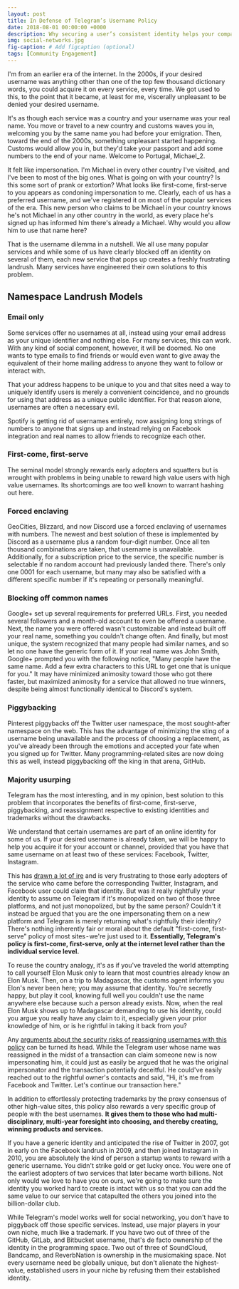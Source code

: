 ```yaml
---
layout: post
title: In Defense of Telegram’s Username Policy
date: 2018-08-01 00:00:00 +0000
description: Why securing a user’s consistent identity helps your company
img: social-networks.jpg
fig-caption: # Add figcaption (optional)
tags: [Community Engagement]
---
```

I'm from an earlier era of the internet. In the 2000s, if your desired username was anything other than one of the top few thousand dictionary words, you could acquire it on every service, every time. We got used to this, to the point that it became, at least for me, viscerally unpleasant to be denied your desired username.

It's as though each service was a country and your username was your real name. You move or travel to a new country and customs waves you in, welcoming you by the same name you had before your emigration. Then, toward the end of the 2000s, something unpleasant started happening. Customs would allow you in, but they'd take your passport and add some numbers to the end of your name. Welcome to Portugal, Michael_2.

It felt like impersonation. I'm Michael in every other country I've visited, and I've been to most of the big ones. What is going on with your country? Is this some sort of prank or extortion? What looks like first-come, first-serve to you appears as condoning impersonation to me. Clearly, each of us has a preferred username, and we've registered it on most of the popular services of the era. This new person who claims to be Michael in your country knows he's not Michael in any other country in the world, as every place he's signed up has informed him there's already a Michael. Why would you allow him to use that name here?

That is the username dilemma in a nutshell. We all use many popular services and while some of us have clearly blocked off an identity on several of them, each new service that pops up creates a freshly frustrating landrush. Many services have engineered their own solutions to this problem.

## Namespace Landrush Models
### Email only
Some services offer no usernames at all, instead using your email address as your unique identifier and nothing else. For many services, this can work. With any kind of social component, however, it will be doomed. No one wants to type emails to find friends or would even want to give away the equivalent of their home mailing address to anyone they want to follow or interact with.

That your address happens to be unique to you and that sites need a way to uniquely identify users is merely a convenient coincidence, and no grounds for using that address as a unique public identifier. For that reason alone, usernames are often a necessary evil.

Spotify is getting rid of usernames entirely, now assigning long strings of numbers to anyone that signs up and instead relying on Facebook integration and real names to allow friends to recognize each other.

### First-come, first-serve
The seminal model strongly rewards early adopters and squatters but is wrought with problems in being unable to reward high value users with high value usernames. Its shortcomings are too well known to warrant hashing out here.

### Forced enclaving
GeoCities, Blizzard, and now Discord use a forced enclaving of usernames with numbers. The newest and best solution of these is implemented by Discord as a username plus a random four-digit number. Once all ten thousand combinations are taken, that username is unavailable. Additionally, for a subscription price to the service, the specific number is selectable if no random account had previously landed there. There's only one 0001 for each username, but many may also be satisfied with a different specific number if it's repeating or personally meaningful.

### Blocking off common names
Google+ set up several requirements for preferred URLs. First, you needed several followers and a month-old account to even be offered a username. Next, the name you were offered wasn't customizable and instead built off your real name, something you couldn't change often. And finally, but most unique, the system recognized that many people had similar names, and so let no one have the generic form of it. If your real name was John Smith, Google+ prompted you with the following notice, "Many people have the same name. Add a few extra characters to this URL to get one that is unique for you." It may have minimized animosity toward those who got there faster, but maximized animosity for a service that allowed no true winners, despite being almost functionally identical to Discord's system.

### Piggybacking
Pinterest piggybacks off the Twitter user namespace, the most sought-after namespace on the web. This has the advantage of minimizing the sting of a username being unavailable and the process of choosing a replacement, as you've already been through the emotions and accepted your fate when you signed up for Twitter. Many programming-related sites are now doing this as well, instead piggybacking off the king in that arena, GitHub.

### Majority usurping
Telegram has the most interesting, and in my opinion, best solution to this problem that incorporates the benefits of first-come, first-serve, piggybacking, and reassignment respective to existing identities and trademarks without the drawbacks.

We understand that certain usernames are part of an online identity for some of us. If your desired username is already taken, we will be happy to help you acquire it for your account or channel, provided that you have that same username on at least two of these services: Facebook, Twitter, Instagram.

This has [drawn a lot of ire](https://medium.com/@saman/how-telegram-took-my-unique-username-40aa7507d45c) and is very frustrating to those early adopters of the service who came before the corresponding Twitter, Instagram, and Facebook user could claim that identity. But was it really rightfully your identity to assume on Telegram if it's monopolized on two of those three platforms, and not just monopolized, but by the same person? Couldn't it instead be argued that you are the one impersonating them on a new platform and Telegram is merely returning what's rightfully their identity? There's nothing inherently fair or moral about the default "first-come, first-serve" policy of most sites - we're just used to it. **Essentially, Telegram's policy is first-come, first-serve, only at the internet level rather than the individual service level.**

To reuse the country analogy, it's as if you've traveled the world attempting to call yourself Elon Musk only to learn that most countries already know an Elon Musk. Then, on a trip to Madagascar, the customs agent informs you Elon's never been here; you may assume that identity. You're secretly happy, but play it cool, knowing full well you couldn't use the name anywhere else because such a person already exists. Now, when the real Elon Musk shows up to Madagascar demanding to use his identity, could you argue you really have any claim to it, especially given your prior knowledge of him, or is he rightful in taking it back from you?

Any [arguments about the security risks of reassigning usernames with this policy](https://hackingand.coffee/2017/06/telegrams-unique-policy-of-transferring-user-names/) can be turned its head. While the Telegram user whose name was reassigned in the midst of a transaction can claim someone new is now impersonating him, it could just as easily be argued that he was the original impersonator and the transaction potentially deceitful. He could've easily reached out to the rightful owner's contacts and said, "Hi, it's me from Facebook and Twitter. Let's continue our transaction here."

In addition to effortlessly protecting trademarks by the proxy consensus of other high-value sites, this policy also rewards a very specific group of people with the best usernames. **It gives them to those who had multi-disciplinary, multi-year foresight into choosing, and thereby creating, winning products and services.**

If you have a generic identity and anticipated the rise of Twitter in 2007, got in early on the Facebook landrush in 2009, and then joined Instagram in 2010, you are absolutely the kind of person a startup wants to reward with a generic username. You didn't strike gold or get lucky once. You were one of the earliest adopters of two services that later became worth billions. Not only would we love to have you on ours, we're going to make sure the identity you worked hard to create is intact with us so that you can add the same value to our service that catapulted the others you joined into the billion-dollar club.

While Telegram's model works well for social networking, you don't have to piggyback off those specific services. Instead, use major players in your own niche, much like a trademark. If you have two out of three of the GitHub, GitLab, and Bitbucket username, that's de facto ownership of the identity in the programming space. Two out of three of SoundCloud, Bandcamp, and ReverbNation is ownership in the musicmaking space. Not every username need be globally unique, but don't alienate the highest-value, established users in your niche by refusing them their established identity.